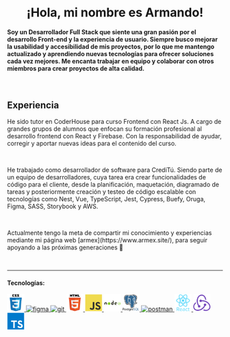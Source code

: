 <h1 align="center">¡Hola, mi nombre es Armando!</h1>
<h4 >Soy un Desarrollador Full Stack que siente una gran pasión por el desarrollo Front-end y la experiencia de usuario. Siempre busco mejorar la usabilidad y accesibilidad de mis proyectos, por lo que me mantengo actualizado y aprendiendo nuevas tecnologías para ofrecer soluciones cada vez mejores. Me encanta trabajar en equipo y colaborar con otros miembros para crear proyectos de alta calidad.</h4>
<br>

<h2>Experiencia</h2>
<p>He sido tutor en CoderHouse para curso Frontend con React Js. A cargo de grandes grupos de alumnos que enfocan su formación profesional al desarrollo frontend con React y Firebase. Con la responsabilidad de ayudar, corregir y aportar nuevas ideas para el contenido del curso.</p>
<br>
<p>He trabajado como desarrollador de software para CrediTú.
Siendo parte de un equipo de desarrolladores, cuya tarea era crear funcionalidades de código para el cliente, desde la planificación, maquetación, diagramado de tareas y posteriormente creación y testeo de código escalable con tecnologías como Nest, Vue, TypeScript, Jest, Cypress, Buefy, Oruga, Figma, SASS, Storybook y AWS.</p>
<br>
<p>Actualmente tengo la meta de compartir mi conocimiento y experiencias mediante mi página web [armex](https://www.armex.site/), para seguir apoyando a las próximas generaciones 🚀
</p>

<br>
<hr>
<h4 align="left">Tecnologías:</h4>
<p align="left"> <a href="https://www.w3schools.com/css/" target="_blank"> <img src="https://raw.githubusercontent.com/devicons/devicon/master/icons/css3/css3-original-wordmark.svg" alt="css3" width="40" height="40"/> </a> <a href="https://www.figma.com/" target="_blank"> <img src="https://www.vectorlogo.zone/logos/figma/figma-icon.svg" alt="figma" width="40" height="40"/> </a> <a href="https://git-scm.com/" target="_blank"> <img src="https://www.vectorlogo.zone/logos/git-scm/git-scm-icon.svg" alt="git" width="40" height="40"/> </a> <a href="https://www.w3.org/html/" target="_blank"> <img src="https://raw.githubusercontent.com/devicons/devicon/master/icons/html5/html5-original-wordmark.svg" alt="html5" width="40" height="40"/> </a> <a href="https://developer.mozilla.org/en-US/docs/Web/JavaScript" target="_blank"> <img src="https://raw.githubusercontent.com/devicons/devicon/master/icons/javascript/javascript-original.svg" alt="javascript" width="40" height="40"/> </a> <a href="https://nodejs.org" target="_blank"> <img src="https://raw.githubusercontent.com/devicons/devicon/master/icons/nodejs/nodejs-original-wordmark.svg" alt="nodejs" width="40" height="40"/> </a> <a href="https://www.postgresql.org" target="_blank"> <img src="https://raw.githubusercontent.com/devicons/devicon/master/icons/postgresql/postgresql-original-wordmark.svg" alt="postgresql" width="40" height="40"/> </a> <a href="https://postman.com" target="_blank"> <img src="https://www.vectorlogo.zone/logos/getpostman/getpostman-icon.svg" alt="postman" width="40" height="40"/> </a> <a href="https://reactjs.org/" target="_blank"> <img src="https://raw.githubusercontent.com/devicons/devicon/master/icons/react/react-original-wordmark.svg" alt="react" width="40" height="40"/> </a> <a href="https://redux.js.org" target="_blank"> <img src="https://raw.githubusercontent.com/devicons/devicon/master/icons/redux/redux-original.svg" alt="redux" width="40" height="40"/> </a> <a href="https://www.typescriptlang.org/" target="_blank"> <img src="https://raw.githubusercontent.com/devicons/devicon/master/icons/typescript/typescript-original.svg" alt="typescript" width="40" height="40"/> </a> </p>
